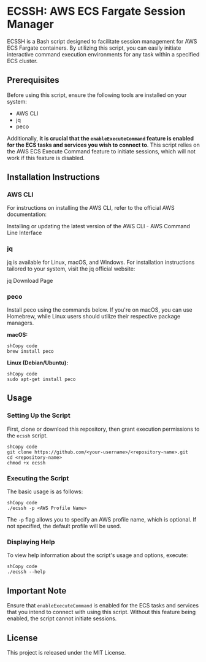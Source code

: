 # ECSSH: AWS ECS Fargate Session Manager

ECSSH is a Bash script designed to facilitate session management for AWS ECS Fargate containers. By utilizing this script, you can easily initiate interactive command execution environments for any task within a specified ECS cluster.

## Prerequisites

Before using this script, ensure the following tools are installed on your system:

- AWS CLI
- jq
- peco

Additionally, **it is crucial that the `enableExecuteCommand` feature is enabled for the ECS tasks and services you wish to connect to**. This script relies on the AWS ECS Execute Command feature to initiate sessions, which will not work if this feature is disabled.

## Installation Instructions

### AWS CLI

For instructions on installing the AWS CLI, refer to the official AWS documentation:

Installing or updating the latest version of the AWS CLI - AWS Command Line Interface

### jq

jq is available for Linux, macOS, and Windows. For installation instructions tailored to your system, visit the jq official website:

jq Download Page

### peco

Install peco using the commands below. If you're on macOS, you can use Homebrew, while Linux users should utilize their respective package managers.

**macOS:**

```
shCopy code
brew install peco
```

**Linux (Debian/Ubuntu):**

```
shCopy code
sudo apt-get install peco
```

## Usage

### Setting Up the Script

First, clone or download this repository, then grant execution permissions to the `ecssh` script.

```
shCopy code
git clone https://github.com/<your-username>/<repository-name>.git
cd <repository-name>
chmod +x ecssh
```

### Executing the Script

The basic usage is as follows:

```
shCopy code
./ecssh -p <AWS Profile Name>
```

The `-p` flag allows you to specify an AWS profile name, which is optional. If not specified, the default profile will be used.

### Displaying Help

To view help information about the script's usage and options, execute:

```
shCopy code
./ecssh --help
```

## Important Note

Ensure that `enableExecuteCommand` is enabled for the ECS tasks and services that you intend to connect with using this script. Without this feature being enabled, the script cannot initiate sessions.

## License

This project is released under the MIT License.
